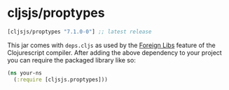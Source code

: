# cljsjs/proptypes

[](dependency)
```clojure
[cljsjs/proptypes "7.1.0-0"] ;; latest release
```
[](/dependency)

This jar comes with `deps.cljs` as used by the [Foreign Libs][flibs] feature
of the Clojurescript compiler. After adding the above dependency to your project
you can require the packaged library like so:


```clojure
(ns your-ns
  (:require [cljsjs.proptypes]))

```


[flibs]: https://github.com/clojure/clojurescript/wiki/Packaging-Foreign-Dependencies

